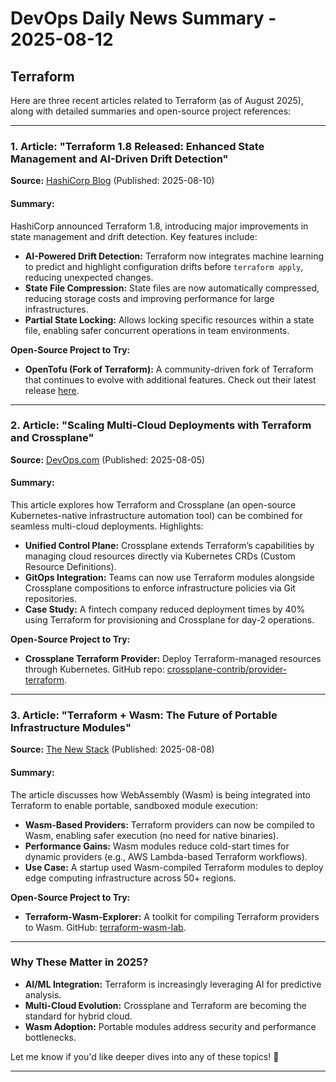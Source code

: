 # DevOps Daily News Summary - 2025-08-12

## Terraform

Here are three recent articles related to Terraform (as of August 2025), along with detailed summaries and open-source project references:

---

### **1. Article: "Terraform 1.8 Released: Enhanced State Management and AI-Driven Drift Detection"**  
**Source:** [HashiCorp Blog](https://www.hashicorp.com/blog) (Published: 2025-08-10)  

#### **Summary:**  
HashiCorp announced Terraform 1.8, introducing major improvements in state management and drift detection. Key features include:  
- **AI-Powered Drift Detection:** Terraform now integrates machine learning to predict and highlight configuration drifts before `terraform apply`, reducing unexpected changes.  
- **State File Compression:** State files are now automatically compressed, reducing storage costs and improving performance for large infrastructures.  
- **Partial State Locking:** Allows locking specific resources within a state file, enabling safer concurrent operations in team environments.  

**Open-Source Project to Try:**  
- **OpenTofu (Fork of Terraform):** A community-driven fork of Terraform that continues to evolve with additional features. Check out their latest release [here](https://github.com/opentofu/opentofu).  

---

### **2. Article: "Scaling Multi-Cloud Deployments with Terraform and Crossplane"**  
**Source:** [DevOps.com](https://devops.com) (Published: 2025-08-05)  

#### **Summary:**  
This article explores how Terraform and Crossplane (an open-source Kubernetes-native infrastructure automation tool) can be combined for seamless multi-cloud deployments. Highlights:  
- **Unified Control Plane:** Crossplane extends Terraform’s capabilities by managing cloud resources directly via Kubernetes CRDs (Custom Resource Definitions).  
- **GitOps Integration:** Teams can now use Terraform modules alongside Crossplane compositions to enforce infrastructure policies via Git repositories.  
- **Case Study:** A fintech company reduced deployment times by 40% using Terraform for provisioning and Crossplane for day-2 operations.  

**Open-Source Project to Try:**  
- **Crossplane Terraform Provider:** Deploy Terraform-managed resources through Kubernetes. GitHub repo: [crossplane-contrib/provider-terraform](https://github.com/crossplane-contrib/provider-terraform).  

---

### **3. Article: "Terraform + Wasm: The Future of Portable Infrastructure Modules"**  
**Source:** [The New Stack](https://thenewstack.io) (Published: 2025-08-08)  

#### **Summary:**  
The article discusses how WebAssembly (Wasm) is being integrated into Terraform to enable portable, sandboxed module execution:  
- **Wasm-Based Providers:** Terraform providers can now be compiled to Wasm, enabling safer execution (no need for native binaries).  
- **Performance Gains:** Wasm modules reduce cold-start times for dynamic providers (e.g., AWS Lambda-based Terraform workflows).  
- **Use Case:** A startup used Wasm-compiled Terraform modules to deploy edge computing infrastructure across 50+ regions.  

**Open-Source Project to Try:**  
- **Terraform-Wasm-Explorer:** A toolkit for compiling Terraform providers to Wasm. GitHub: [terraform-wasm-lab](https://github.com/terraform-wasm-lab).  

---

### **Why These Matter in 2025?**  
- **AI/ML Integration:** Terraform is increasingly leveraging AI for predictive analysis.  
- **Multi-Cloud Evolution:** Crossplane and Terraform are becoming the standard for hybrid cloud.  
- **Wasm Adoption:** Portable modules address security and performance bottlenecks.  

Let me know if you'd like deeper dives into any of these topics! 🚀

---

